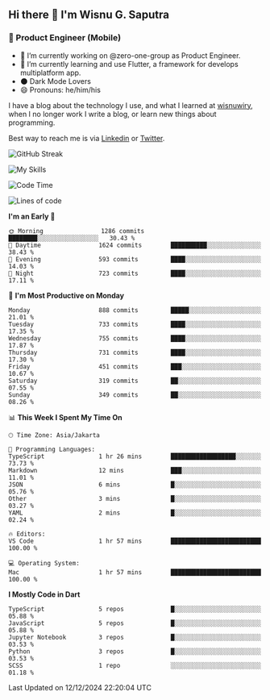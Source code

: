 ## Hi there 👋 I'm Wisnu G. Saputra

### :mobile_phone_off: Product Engineer (Mobile)

- 🔭 I’m currently working on @zero-one-group as Product Engineer.
- 🌱 I’m currently learning and use Flutter, a framework for develops multiplatform app.
- 🌑 Dark Mode Lovers
- 😄 Pronouns: he/him/his

I have a blog about the technology I use, and what I learned at [wisnuwiry](https://wisnuwiry.space/), when I no longer work I write a blog, or learn new things about programming.

Best way to reach me is via [Linkedin](https://www.linkedin.com/in/wisnu-saputra/) or [Twitter](https://twitter.com/wisnuwiry).

![GitHub Streak](https://streak-stats.demolab.com?user=wisnuwiry&theme=dark&hide_border=true)

![My Skills](https://skillicons.dev/icons?i=dart,flutter,kotlin,swift,go,js,css,neovim,git,linux&perline=5)

<!--START_SECTION:waka-->
![Code Time](http://img.shields.io/badge/Code%20Time-1%2C583%20hrs%2015%20mins-blue)

![Lines of code](https://img.shields.io/badge/From%20Hello%20World%20I%27ve%20Written-6.1%20million%20lines%20of%20code-blue)

**I'm an Early 🐤** 

```text
🌞 Morning                1286 commits        ████████░░░░░░░░░░░░░░░░░   30.43 % 
🌆 Daytime                1624 commits        ██████████░░░░░░░░░░░░░░░   38.43 % 
🌃 Evening                593 commits         ████░░░░░░░░░░░░░░░░░░░░░   14.03 % 
🌙 Night                  723 commits         ████░░░░░░░░░░░░░░░░░░░░░   17.11 % 
```
📅 **I'm Most Productive on Monday** 

```text
Monday                   888 commits         █████░░░░░░░░░░░░░░░░░░░░   21.01 % 
Tuesday                  733 commits         ████░░░░░░░░░░░░░░░░░░░░░   17.35 % 
Wednesday                755 commits         ████░░░░░░░░░░░░░░░░░░░░░   17.87 % 
Thursday                 731 commits         ████░░░░░░░░░░░░░░░░░░░░░   17.30 % 
Friday                   451 commits         ███░░░░░░░░░░░░░░░░░░░░░░   10.67 % 
Saturday                 319 commits         ██░░░░░░░░░░░░░░░░░░░░░░░   07.55 % 
Sunday                   349 commits         ██░░░░░░░░░░░░░░░░░░░░░░░   08.26 % 
```


📊 **This Week I Spent My Time On** 

```text
🕑︎ Time Zone: Asia/Jakarta

💬 Programming Languages: 
TypeScript               1 hr 26 mins        ██████████████████░░░░░░░   73.73 % 
Markdown                 12 mins             ███░░░░░░░░░░░░░░░░░░░░░░   11.01 % 
JSON                     6 mins              █░░░░░░░░░░░░░░░░░░░░░░░░   05.76 % 
Other                    3 mins              █░░░░░░░░░░░░░░░░░░░░░░░░   03.27 % 
YAML                     2 mins              █░░░░░░░░░░░░░░░░░░░░░░░░   02.24 % 

🔥 Editors: 
VS Code                  1 hr 57 mins        █████████████████████████   100.00 % 

💻 Operating System: 
Mac                      1 hr 57 mins        █████████████████████████   100.00 % 
```

**I Mostly Code in Dart** 

```text
TypeScript               5 repos             █░░░░░░░░░░░░░░░░░░░░░░░░   05.88 % 
JavaScript               5 repos             █░░░░░░░░░░░░░░░░░░░░░░░░   05.88 % 
Jupyter Notebook         3 repos             █░░░░░░░░░░░░░░░░░░░░░░░░   03.53 % 
Python                   3 repos             █░░░░░░░░░░░░░░░░░░░░░░░░   03.53 % 
SCSS                     1 repo              ░░░░░░░░░░░░░░░░░░░░░░░░░   01.18 % 
```




 Last Updated on 12/12/2024 22:20:04 UTC
<!--END_SECTION:waka-->
